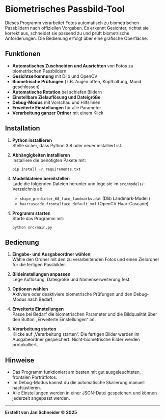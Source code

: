 # Biometrisches Passbild-Tool

Dieses Programm verarbeitet Fotos automatisch zu biometrischen Passbildern nach offiziellen Vorgaben. Es erkennt Gesichter, richtet sie korrekt aus, schneidet sie passend zu und prüft biometrische Anforderungen. Die Bedienung erfolgt über eine grafische Oberfläche.

## Funktionen

- **Automatisches Zuschneiden und Ausrichten** von Fotos zu biometrischen Passbildern
- **Gesichtserkennung** mit Dlib und OpenCV
- **Biometrische Prüfungen** (z.B. Augen offen, Kopfhaltung, Mund geschlossen)
- **Automatische Rotation** bei schiefen Bildern
- **Einstellbare Zielauflösung und Dateigröße**
- **Debug-Modus** mit Vorschau und Hilfslinien
- **Erweiterte Einstellungen** für alle Parameter
- **Verarbeitung ganzer Ordner** mit einem Klick

## Installation

1. **Python installieren**  
   Stelle sicher, dass Python 3.8 oder neuer installiert ist.

2. **Abhängigkeiten installieren**  
   Installiere die benötigten Pakete mit:
   ```
   pip install -r requirements.txt
   ```

3. **Modelldateien bereitstellen**  
   Lade die folgenden Dateien herunter und lege sie im `src/models/`-Verzeichnis ab:
   - `shape_predictor_68_face_landmarks.dat` (Dlib Landmark-Modell)
   - `haarcascade_frontalface_default.xml` (OpenCV Haar-Cascade)

4. **Programm starten**  
   Starte das Programm mit:
   ```
   python src/main.py
   ```

## Bedienung

1. **Eingabe- und Ausgabeordner wählen**  
   Wähle den Ordner mit den zu verarbeitenden Fotos und einen Zielordner für die fertigen Passbilder.

2. **Bildeinstellungen anpassen**  
   Lege Auflösung, Dateigröße und Namenserweiterung fest.

3. **Optionen wählen**  
   Aktiviere oder deaktiviere biometrische Prüfungen und den Debug-Modus nach Bedarf.

4. **Erweiterte Einstellungen**  
   Passe bei Bedarf die biometrischen Parameter und die Bildqualität über den Button „Erweiterte Einstellungen“ an.

5. **Verarbeitung starten**  
   Klicke auf „Verarbeitung starten“. Die fertigen Bilder werden im Ausgabeordner gespeichert. Nicht-biometrische Bilder werden protokolliert.

## Hinweise

- Das Programm funktioniert am besten mit gut ausgeleuchteten, frontalen Porträtfotos.
- Im Debug-Modus kannst du die automatische Skalierung manuell nachjustieren.
- Alle Einstellungen werden in einer JSON-Datei gespeichert und können jederzeit angepasst werden.

---

**Erstellt von Jan Schneider © 2025**